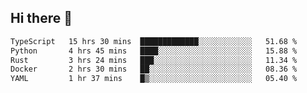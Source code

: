 ## Hi there 👋

<!--
**whirlun/whirlun** is a ✨ _special_ ✨ repository because its `README.md` (this file) appears on your GitHub profile.

Here are some ideas to get you started:

- 🔭 I’m currently working on ...
- 🌱 I’m currently learning ...
- 👯 I’m looking to collaborate on ...
- 🤔 I’m looking for help with ...
- 💬 Ask me about ...
- 📫 How to reach me: ...
- 😄 Pronouns: ...
- ⚡ Fun fact: ...
-->
<!--START_SECTION:waka-->

```txt
TypeScript   15 hrs 30 mins  █████████████░░░░░░░░░░░░   51.68 %
Python       4 hrs 45 mins   ████░░░░░░░░░░░░░░░░░░░░░   15.88 %
Rust         3 hrs 24 mins   ███░░░░░░░░░░░░░░░░░░░░░░   11.34 %
Docker       2 hrs 30 mins   ██░░░░░░░░░░░░░░░░░░░░░░░   08.36 %
YAML         1 hr 37 mins    █▒░░░░░░░░░░░░░░░░░░░░░░░   05.40 %
```

<!--END_SECTION:waka-->
